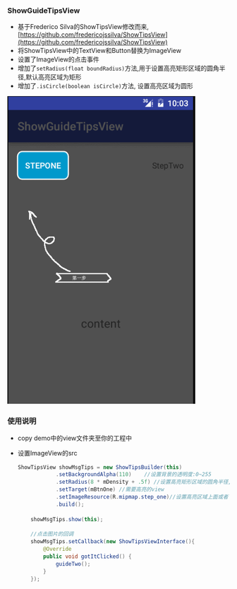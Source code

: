 ### ShowGuideTipsView
* 基于Frederico Silva的ShowTipsView修改而来,[https://github.com/fredericojssilva/ShowTipsView](https://github.com/fredericojssilva/ShowTipsView)
* 将ShowTipsView中的TextView和Button替换为ImageView
* 设置了ImageView的点击事件
* 增加了`setRadius(float boundRadius)`方法,用于设置高亮矩形区域的圆角半径,默认高亮区域为矩形
* 增加了`.isCircle(boolean isCircle)`方法, 设置高亮区域为圆形

![](/screenshoots/demo.gif)

### 使用说明
* copy demo中的view文件夹至你的工程中
* 设置ImageView的src

	``` java
	ShowTipsView showMsgTips = new ShowTipsBuilder(this)
                .setBackgroundAlpha(110)    //设置背景的透明度:0~255
                .setRadius(8 * mDensity + .5f) //设置高亮矩形区域的圆角半径,默认为高亮区域为矩形
                .setTarget(mBtnOne) //需要高亮的view
                .setImageResource(R.mipmap.step_one)//设置高亮区域上面或者下面显示的图片
                .build();

        showMsgTips.show(this);
		
		//点击图片的回调
        showMsgTips.setCallback(new ShowTipsViewInterface(){
            @Override
            public void gotItClicked() {
                guideTwo();
            }
        });
	```